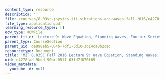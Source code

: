 ```yaml
---
content_type: resource
description: ''
file: /courses/8-03sc-physics-iii-vibrations-and-waves-fall-2016/e4278fad9bdd90bc05f163fd7f670f65_MIT8_03SCF16_Lec9.pdf
file_type: application/pdf
learning_resource_types: []
ocw_type: OCWFile
parent_title: 'Lecture 9: Wave Equation, Standing Waves, Fourier Series'
parent_type: CourseSection
parent_uid: de998eb5-074b-7df1-3d10-3d14ca8b2ced
resourcetype: Document
title: 'MIT 8.03SC Fall 2016 Lecture 9: Wave Equation, Standing Waves, Fourier Series'
uid: e4278fad-9bdd-90bc-05f1-63fd7f670f65
video_metadata:
  youtube_id: null
---
```

